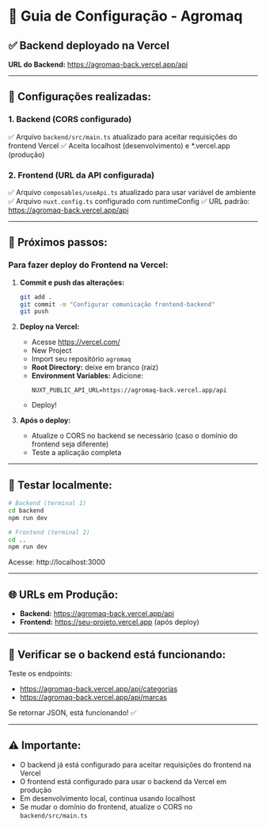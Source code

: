 # 🚀 Guia de Configuração - Agromaq

## ✅ Backend deployado na Vercel

**URL do Backend:** https://agromaq-back.vercel.app/api

---

## 📝 Configurações realizadas:

### 1. Backend (CORS configurado)
✅ Arquivo `backend/src/main.ts` atualizado para aceitar requisições do frontend Vercel
✅ Aceita localhost (desenvolvimento) e *.vercel.app (produção)

### 2. Frontend (URL da API configurada)
✅ Arquivo `composables/useApi.ts` atualizado para usar variável de ambiente
✅ Arquivo `nuxt.config.ts` configurado com runtimeConfig
✅ URL padrão: https://agromaq-back.vercel.app/api

---

## 🔄 Próximos passos:

### Para fazer deploy do Frontend na Vercel:

1. **Commit e push das alterações:**
   ```bash
   git add .
   git commit -m "Configurar comunicação frontend-backend"
   git push
   ```

2. **Deploy na Vercel:**
   - Acesse https://vercel.com/
   - New Project
   - Import seu repositório `agromaq`
   - **Root Directory:** deixe em branco (raiz)
   - **Environment Variables:** Adicione:
     ```
     NUXT_PUBLIC_API_URL=https://agromaq-back.vercel.app/api
     ```
   - Deploy!

3. **Após o deploy:**
   - Atualize o CORS no backend se necessário (caso o domínio do frontend seja diferente)
   - Teste a aplicação completa

---

## 🧪 Testar localmente:

```bash
# Backend (terminal 1)
cd backend
npm run dev

# Frontend (terminal 2)
cd ..
npm run dev
```

Acesse: http://localhost:3000

---

## 🌐 URLs em Produção:

- **Backend:** https://agromaq-back.vercel.app/api
- **Frontend:** https://seu-projeto.vercel.app (após deploy)

---

## 🔧 Verificar se o backend está funcionando:

Teste os endpoints:
- https://agromaq-back.vercel.app/api/categorias
- https://agromaq-back.vercel.app/api/marcas

Se retornar JSON, está funcionando! ✅

---

## ⚠️ Importante:

- O backend já está configurado para aceitar requisições do frontend na Vercel
- O frontend está configurado para usar o backend da Vercel em produção
- Em desenvolvimento local, continua usando localhost
- Se mudar o domínio do frontend, atualize o CORS no `backend/src/main.ts`
